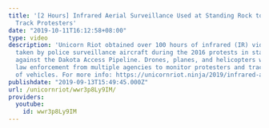 ```yaml
---
title: '[2 Hours] Infrared Aerial Surveillance Used at Standing Rock to Monitor and
  Track Protesters'
date: "2019-10-11T16:12:58+08:00"
type: video
description: 'Unicorn Riot obtained over 100 hours of infrared (IR) video footage
  taken by police surveillance aircraft during the 2016 protests in standing rock
  against the Dakota Access Pipeline. Drones, planes, and helicopters were used by
  law enforcement from multiple agencies to monitor protesters and track movements
  of vehicles. For more info: https://unicornriot.ninja/2019/infrared-aerial-surveillance-used-at-standing-rock-to-monitor-and-track-protesters/'
publishdate: "2019-09-13T15:49:45.000Z"
url: /unicornriot/wwr3p8Ly9IM/
providers:
  youtube:
    id: wwr3p8Ly9IM
---
```

